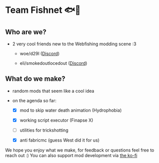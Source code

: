 
# Team Fishnet 🐟🥅


## Who are we?

* 2 very cool friends new to the Webfishing modding scene :3

	* woe/d29l ([Discord](https://discord.com/users/226427306632151042))

	* eli/smokedoutlocedout ([Discord](https://discord.com/users/794285756893626378))

  

## What do we make?

* random mods that seem like a cool idea

*	on the agenda so far:
	 * [x] mod to skip water death animation (Hydrophobia)
	 * [x] working script executor (Finapse X)
	 * [ ] utilities for trickshotting
  	 * [X] anti fabricmc (guess West did it for us)


We hope you enjoy what we make, for feedback or questions feel free to reach out :)
You can also support mod development via [the ko-fi](https://ko-fi.com/quirkycmd)

